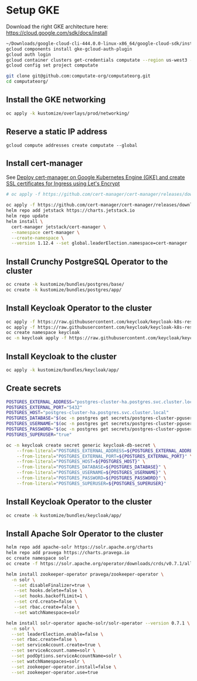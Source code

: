 
# Setup GKE

Download the right GKE architecture here: https://cloud.google.com/sdk/docs/install

```bash
~/Downloads/google-cloud-cli-444.0.0-linux-x86_64/google-cloud-sdk/install.sh
gcloud components install gke-gcloud-auth-plugin
gcloud auth login
gcloud container clusters get-credentials computate --region us-west3 --project civic-karma-397903
gcloud config set project computate
```

```bash
git clone git@github.com:computate-org/computateorg.git
cd computateorg/
```

## Install the GKE networking

```bash
oc apply -k kustomize/overlays/prod/networking/
```

## Reserve a static IP address

```
gcloud compute addresses create computate --global
```

## Install cert-manager

See [Deploy cert-manager on Google Kubernetes Engine (GKE) and create SSL certificates for Ingress using Let's Encrypt](https://www.google.com/url?sa=t&rct=j&q=&esrc=s&source=web&cd=&cad=rja&uact=8&ved=2ahUKEwiniNyrjJGBAxXeMUQIHT8tBnAQFnoECBQQAQ&url=https%3A%2F%2Fcert-manager.io%2Fdocs%2Ftutorials%2Fgetting-started-with-cert-manager-on-google-kubernetes-engine-using-lets-encrypt-for-ingress-ssl%2F&usg=AOvVaw0Qr4JC3dBHY_qkiWv8HwDB&opi=89978449)

```bash
# oc apply -f https://github.com/cert-manager/cert-manager/releases/download/v1.12.4/cert-manager.yaml

oc apply -f https://github.com/cert-manager/cert-manager/releases/download/v1.12.0/cert-manager.crds.yaml
helm repo add jetstack https://charts.jetstack.io
helm repo update
helm install \
  cert-manager jetstack/cert-manager \
  --namespace cert-manager \
  --create-namespace \
  --version 1.12.4 --set global.leaderElection.namespace=cert-manager
```

## Install Crunchy PostgreSQL Operator to the cluster

```bash
oc create -k kustomize/bundles/postgres/base/
oc create -k kustomize/bundles/postgres/app/
```

## Install Keycloak Operator to the cluster

```bash
oc apply -f https://raw.githubusercontent.com/keycloak/keycloak-k8s-resources/22.0.1/kubernetes/keycloaks.k8s.keycloak.org-v1.yml
oc apply -f https://raw.githubusercontent.com/keycloak/keycloak-k8s-resources/22.0.1/kubernetes/keycloakrealmimports.k8s.keycloak.org-v1.yml
oc create namespace keycloak
oc -n keycloak apply -f https://raw.githubusercontent.com/keycloak/keycloak-k8s-resources/22.0.1/kubernetes/kubernetes.yml
```

## Install Keycloak to the cluster

```bash
oc apply -k kustomize/bundles/keycloak/app/
```

## Create secrets
```bash
POSTGRES_EXTERNAL_ADDRESS="postgres-cluster-ha.postgres.svc.cluster.local"
POSTGRES_EXTERNAL_PORT="5432"
POSTGRES_HOST="postgres-cluster-ha.postgres.svc.cluster.local"
POSTGRES_DATABASE="$(oc -n postgres get secrets/postgres-cluster-pguser-keycloak -o jsonpath={.data.dbname} | base64 -d)"
POSTGRES_USERNAME="$(oc -n postgres get secrets/postgres-cluster-pguser-keycloak -o jsonpath={.data.user} | base64 -d)"
POSTGRES_PASSWORD="$(oc -n postgres get secrets/postgres-cluster-pguser-keycloak -o jsonpath={.data.password} | base64 -d)"
POSTGRES_SUPERUSER="true"

oc -n keycloak create secret generic keycloak-db-secret \
    --from-literal="POSTGRES_EXTERNAL_ADDRESS=${POSTGRES_EXTERNAL_ADDRESS}" \
    --from-literal="POSTGRES_EXTERNAL_PORT=${POSTGRES_EXTERNAL_PORT}" \
    --from-literal="POSTGRES_HOST=${POSTGRES_HOST}" \
    --from-literal="POSTGRES_DATABASE=${POSTGRES_DATABASE}" \
    --from-literal="POSTGRES_USERNAME=${POSTGRES_USERNAME}" \
    --from-literal="POSTGRES_PASSWORD=${POSTGRES_PASSWORD}" \
    --from-literal="POSTGRES_SUPERUSER=${POSTGRES_SUPERUSER}"
```


## Install Keycloak Operator to the cluster

```bash
oc create -k kustomize/bundles/keycloak/app/
```

## Install Apache Solr Operator to the cluster

```bash
helm repo add apache-solr https://solr.apache.org/charts
helm repo add pravega https://charts.pravega.io
oc create namespace solr
oc create -f https://solr.apache.org/operator/downloads/crds/v0.7.1/all-with-dependencies.yaml

helm install zookeeper-operator pravega/zookeeper-operator \
  -n solr \
   --set disableFinalizer=true \
   --set hooks.delete=false \
   --set hooks.backoffLimit=1 \
   --set crd.create=false \
   --set rbac.create=false \
   --set watchNamespace=solr

helm install solr-operator apache-solr/solr-operator --version 0.7.1 \
  -n solr \
  --set leaderElection.enable=false \
  --set rbac.create=false \
  --set serviceAccount.create=true \
  --set serviceAccount.name=solr \
  --set podOptions.serviceAccountName=solr \
  --set watchNamespaces=solr \
  --set zookeeper-operator.install=false \
  --set zookeeper-operator.use=true

```

